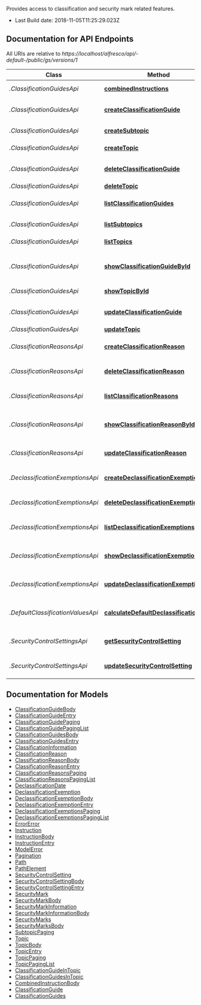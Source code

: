 Provides access to classification and security mark related features.

- Last Build date: 2018-11-05T11:25:29.023Z


## Documentation for API Endpoints

All URIs are relative to *https://localhost/alfresco/api/-default-/public/gs/versions/1*

Class | Method | HTTP request | Description
------------ | ------------- | ------------- | -------------
*.ClassificationGuidesApi* | [**combinedInstructions**](docs/ClassificationGuidesApi.md#combinedInstructions) | **POST** /combined-instructions | Combined instructions
*.ClassificationGuidesApi* | [**createClassificationGuide**](docs/ClassificationGuidesApi.md#createClassificationGuide) | **POST** /classification-guides | Create a classification guide
*.ClassificationGuidesApi* | [**createSubtopic**](docs/ClassificationGuidesApi.md#createSubtopic) | **POST** /topics/{topicId}/subtopics | Create a subtopic
*.ClassificationGuidesApi* | [**createTopic**](docs/ClassificationGuidesApi.md#createTopic) | **POST** /classification-guides/{classificationGuideId}/topics | Create a topic
*.ClassificationGuidesApi* | [**deleteClassificationGuide**](docs/ClassificationGuidesApi.md#deleteClassificationGuide) | **DELETE** /classification-guides/{classificationGuideId} | Delete a classification guide
*.ClassificationGuidesApi* | [**deleteTopic**](docs/ClassificationGuidesApi.md#deleteTopic) | **DELETE** /topics/{topicId} | Delete a topic
*.ClassificationGuidesApi* | [**listClassificationGuides**](docs/ClassificationGuidesApi.md#listClassificationGuides) | **GET** /classification-guides | List all classification guides
*.ClassificationGuidesApi* | [**listSubtopics**](docs/ClassificationGuidesApi.md#listSubtopics) | **GET** /topics/{topicId}/subtopics | List all subtopics
*.ClassificationGuidesApi* | [**listTopics**](docs/ClassificationGuidesApi.md#listTopics) | **GET** /classification-guides/{classificationGuideId}/topics | List all topics
*.ClassificationGuidesApi* | [**showClassificationGuideById**](docs/ClassificationGuidesApi.md#showClassificationGuideById) | **GET** /classification-guides/{classificationGuideId} | Get classification guide information
*.ClassificationGuidesApi* | [**showTopicById**](docs/ClassificationGuidesApi.md#showTopicById) | **GET** /topics/{topicId} | Get topic information
*.ClassificationGuidesApi* | [**updateClassificationGuide**](docs/ClassificationGuidesApi.md#updateClassificationGuide) | **PUT** /classification-guides/{classificationGuideId} | Update a classification guide
*.ClassificationGuidesApi* | [**updateTopic**](docs/ClassificationGuidesApi.md#updateTopic) | **PUT** /topics/{topicId} | Update a topic
*.ClassificationReasonsApi* | [**createClassificationReason**](docs/ClassificationReasonsApi.md#createClassificationReason) | **POST** /classification-reasons | Create a classification reason
*.ClassificationReasonsApi* | [**deleteClassificationReason**](docs/ClassificationReasonsApi.md#deleteClassificationReason) | **DELETE** /classification-reasons/{classificationReasonId} | Delete a classification reason
*.ClassificationReasonsApi* | [**listClassificationReasons**](docs/ClassificationReasonsApi.md#listClassificationReasons) | **GET** /classification-reasons | List all classification reasons
*.ClassificationReasonsApi* | [**showClassificationReasonById**](docs/ClassificationReasonsApi.md#showClassificationReasonById) | **GET** /classification-reasons/{classificationReasonId} | Get classification reason information
*.ClassificationReasonsApi* | [**updateClassificationReason**](docs/ClassificationReasonsApi.md#updateClassificationReason) | **PUT** /classification-reasons/{classificationReasonId} | Update a classification reason
*.DeclassificationExemptionsApi* | [**createDeclassificationExemption**](docs/DeclassificationExemptionsApi.md#createDeclassificationExemption) | **POST** /declassification-exemptions | Create a declassification exemption
*.DeclassificationExemptionsApi* | [**deleteDeclassificationExemption**](docs/DeclassificationExemptionsApi.md#deleteDeclassificationExemption) | **DELETE** /declassification-exemptions/{declassificationExemptionId} | Delete a declassification exemption
*.DeclassificationExemptionsApi* | [**listDeclassificationExemptions**](docs/DeclassificationExemptionsApi.md#listDeclassificationExemptions) | **GET** /declassification-exemptions | List all declassification exemptions
*.DeclassificationExemptionsApi* | [**showDeclassificationExemptionById**](docs/DeclassificationExemptionsApi.md#showDeclassificationExemptionById) | **GET** /declassification-exemptions/{declassificationExemptionId} | Get declassification exemption information
*.DeclassificationExemptionsApi* | [**updateDeclassificationExemption**](docs/DeclassificationExemptionsApi.md#updateDeclassificationExemption) | **PUT** /declassification-exemptions/{declassificationExemptionId} | Update a declassification exemption
*.DefaultClassificationValuesApi* | [**calculateDefaultDeclassificationDate**](docs/DefaultClassificationValuesApi.md#calculateDefaultDeclassificationDate) | **POST** /default-classification-values/{nodeId}/calculate-declassification-date | Calculate the default declassification date
*.SecurityControlSettingsApi* | [**getSecurityControlSetting**](docs/SecurityControlSettingsApi.md#getSecurityControlSetting) | **GET** /security-control-settings/{securityControlSettingKey} | Get security control setting value
*.SecurityControlSettingsApi* | [**updateSecurityControlSetting**](docs/SecurityControlSettingsApi.md#updateSecurityControlSetting) | **PUT** /security-control-settings/{securityControlSettingKey} | Update security control setting value


## Documentation for Models

 - [ClassificationGuideBody](docs/ClassificationGuideBody.md)
 - [ClassificationGuideEntry](docs/ClassificationGuideEntry.md)
 - [ClassificationGuidePaging](docs/ClassificationGuidePaging.md)
 - [ClassificationGuidePagingList](docs/ClassificationGuidePagingList.md)
 - [ClassificationGuidesBody](docs/ClassificationGuidesBody.md)
 - [ClassificationGuidesEntry](docs/ClassificationGuidesEntry.md)
 - [ClassificationInformation](docs/ClassificationInformation.md)
 - [ClassificationReason](docs/ClassificationReason.md)
 - [ClassificationReasonBody](docs/ClassificationReasonBody.md)
 - [ClassificationReasonEntry](docs/ClassificationReasonEntry.md)
 - [ClassificationReasonsPaging](docs/ClassificationReasonsPaging.md)
 - [ClassificationReasonsPagingList](docs/ClassificationReasonsPagingList.md)
 - [DeclassificationDate](docs/DeclassificationDate.md)
 - [DeclassificationExemption](docs/DeclassificationExemption.md)
 - [DeclassificationExemptionBody](docs/DeclassificationExemptionBody.md)
 - [DeclassificationExemptionEntry](docs/DeclassificationExemptionEntry.md)
 - [DeclassificationExemptionsPaging](docs/DeclassificationExemptionsPaging.md)
 - [DeclassificationExemptionsPagingList](docs/DeclassificationExemptionsPagingList.md)
 - [ErrorError](docs/ErrorError.md)
 - [Instruction](docs/Instruction.md)
 - [InstructionBody](docs/InstructionBody.md)
 - [InstructionEntry](docs/InstructionEntry.md)
 - [ModelError](docs/ModelError.md)
 - [Pagination](docs/Pagination.md)
 - [Path](docs/Path.md)
 - [PathElement](docs/PathElement.md)
 - [SecurityControlSetting](docs/SecurityControlSetting.md)
 - [SecurityControlSettingBody](docs/SecurityControlSettingBody.md)
 - [SecurityControlSettingEntry](docs/SecurityControlSettingEntry.md)
 - [SecurityMark](docs/SecurityMark.md)
 - [SecurityMarkBody](docs/SecurityMarkBody.md)
 - [SecurityMarkInformation](docs/SecurityMarkInformation.md)
 - [SecurityMarkInformationBody](docs/SecurityMarkInformationBody.md)
 - [SecurityMarks](docs/SecurityMarks.md)
 - [SecurityMarksBody](docs/SecurityMarksBody.md)
 - [SubtopicPaging](docs/SubtopicPaging.md)
 - [Topic](docs/Topic.md)
 - [TopicBody](docs/TopicBody.md)
 - [TopicEntry](docs/TopicEntry.md)
 - [TopicPaging](docs/TopicPaging.md)
 - [TopicPagingList](docs/TopicPagingList.md)
 - [ClassificationGuideInTopic](docs/ClassificationGuideInTopic.md)
 - [ClassificationGuidesInTopic](docs/ClassificationGuidesInTopic.md)
 - [CombinedInstructionBody](docs/CombinedInstructionBody.md)
 - [ClassificationGuide](docs/ClassificationGuide.md)
 - [ClassificationGuides](docs/ClassificationGuides.md)

